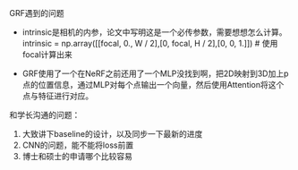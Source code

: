 GRF遇到的问题
- intrinsic是相机的内参，论文中写明这是一个必传参数，需要想想怎么计算。
intrinsic = np.array([[focal, 0., W / 2],[0, focal, H / 2],[0, 0, 1.]]) # 使用focal计算出来

- GRF使用了一个在NeRF之前还用了一个MLP没找到啊，把2D映射到3D加上p点的位置信息，通过MLP对每个点输出一个向量，然后使用Attention将这个点与特征进行对应。

和学长沟通的问题：
1. 大致讲下baseline的设计，以及同步一下最新的进度
2. CNN的问题，能不能将loss前置
3. 博士和硕士的申请哪个比较容易